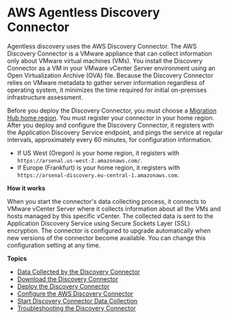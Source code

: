 # AWS Agentless Discovery Connector<a name="discovery-connector"></a>

Agentless discovery uses the AWS Discovery Connector\. The AWS Discovery Connector is a VMware appliance that can collect information only about VMware virtual machines \(VMs\)\. You install the Discovery Connector as a VM in your VMware vCenter Server environment using an Open Virtualization Archive \(OVA\) file\. Because the Discovery Connector relies on VMware metadata to gather server information regardless of operating system, it minimizes the time required for initial on\-premises infrastructure assessment\.

Before you deploy the Discovery Connector, you must choose a [Migration Hub home region](https://docs.aws.amazon.com/migrationhub/latest/ug/home-region.html)\. You must register your connector in your home region\. After you deploy and configure the Discovery Connector, it registers with the Application Discovery Service endpoint, and pings the service at regular intervals, approximately every 60 minutes, for configuration information\.
+ If US West \(Oregon\) is your home region, it registers with ` https://arsenal.us-west-2.amazonaws.com/`\.
+ If Europe \(Frankfurt\) is your home region, it registers with `https://arsenal-discovery.eu-central-1.amazonaws.com`\.

**How it works**

When you start the connector's data collecting process, it connects to VMware vCenter Server where it collects information about all the VMs and hosts managed by this specific vCenter\. The collected data is sent to the Application Discovery Service using Secure Sockets Layer \(SSL\) encryption\. The connector is configured to upgrade automatically when new versions of the connector become available\. You can change this configuration setting at any time\. 

**Topics**
+ [Data Collected by the Discovery Connector](agentless-data-collected.md)
+ [Download the Discovery Connector](setting-up-agentless.md)
+ [Deploy the Discovery Connector](deploy-connector-appliance.md)
+ [Configure the AWS Discovery Connector](configure-connector.md)
+ [Start Discovery Connector Data Collection](start-connector-data-collection.md)
+ [Troubleshooting the Discovery Connector](agentless-troubleshooting.md)